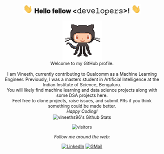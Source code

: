 <div align="center">
<h2> <img src="https://github.com/vineeths96/vineeths96/blob/master/assets/hi.gif" width="30px"> 𝐇𝐞𝐥𝐥𝐨 𝐟𝐞𝐥𝐥𝐨𝐰 <𝚍𝚎𝚟𝚎𝚕𝚘𝚙𝚎𝚛𝚜>!  <img src="https://github.com/vineeths96/vineeths96/blob/master/assets/hi.gif" width="30px"></h2>
</div>

<div align="center" width="50">
<img src="https://github.com/vineeths96/vineeths96/blob/master/assets/git.gif" alt="Welcome!" width="125"/>
</div>


<div align="center">
Welcome to my GitHub profile. <br> <br>
I am Vineeth, currently contributing to Qualcomm as a Machine Learning Engineer. Previously, I was a masters student in Artificial Intelligence at the Indian Institute of Science, Bengaluru. <br>  
You will likely find machine learning and data science projects along with some DSA projects here. <br>
Feel free to clone projects, raise issues, and submit PRs if you think something could be made better. <br>
<i>Happy Coding!</i>

</div>

<div align="center">
<img align="center" src="https://github-readme-stats.vercel.app/api?username=vineeths96&&show_icons=true&title_color=ffc857&icon_color=8ac926&text_color=daf7dc&bg_color=151515" alt="vineeths96's Github Stats">

![visitors](https://vineeths96-visitor-badge.glitch.me/badge?page_id=vineeths96.vineeths96)

<i>Follow me around the web:</i><br>

<div align="center">
<a href="https://www.linkedin.com/in/vineeths" target="_blank"><img src="https://img.shields.io/badge/LinkedIn-%230077B5.svg?&style=flat-square&logo=linkedin&logoColor=white" alt="LinkedIn"></a> 
<a href="mailto:vs96codes@gmail.com" target="_blank"><img src="https://img.shields.io/badge/-Gmail-c14438?style=flat-square&logo=Gmail&logoColor=white" alt="GMail"></a>



